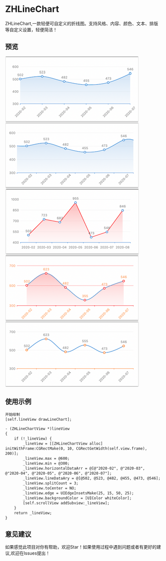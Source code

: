 # ZHLineChart
ZHLineChart,一款轻便可自定义的折线图。支持风格、内容、颜色、文本、排版等自定义设置，轻便简洁！

## 预览
![ZHLineChart](/image/line1.png)
![ZHLineChart](/image/line2.png)
![ZHLineChart](/image/line3.png)
![ZHLineChart](/image/line4.png)
![ZHLineChart](/image/line5.png)
## 使用示例
```
开始绘制
[self.lineView drawLineChart];
```
```
- (ZHLineChartView *)lineView
{
    if (!_lineView) {
        _lineView = [[ZHLineChartView alloc] initWithFrame:CGRectMake(0, 10, CGRectGetWidth(self.view.frame), 200)];
        _lineView.max = @600;
        _lineView.min = @300;
        _lineView.horizontalDataArr = @[@"2020-02", @"2020-03", @"2020-04", @"2020-05", @"2020-06", @"2020-07"];
        _lineView.lineDataAry = @[@502, @523, @482, @455, @473, @546];
        _lineView.splitCount = 3;
        _lineView.toCenter = NO;
        _lineView.edge = UIEdgeInsetsMake(25, 15, 50, 25);
        _lineView.backgroundColor = [UIColor whiteColor];
        [self.scrollView addSubview:_lineView];
    }
    return _lineView;
}
```
## 意见建议
如果感觉此项目对你有帮助，欢迎Star！如果使用过程中遇到问题或者有更好的建议,欢迎在Issues提出！
